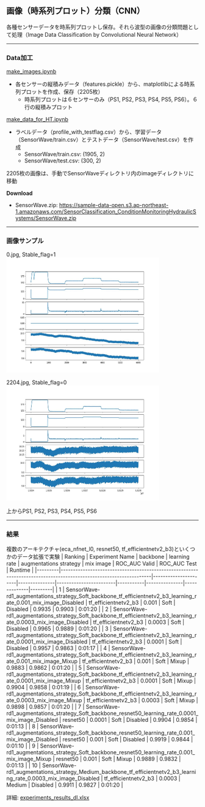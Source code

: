 ## 画像（時系列プロット）分類（CNN）
各種センサーデータを時系列プロットし保存。それら波型の画像の分類問題として処理（Image Data Classification by Convolutional Neural Network）

***
### Data加工
[make_images.ipynb](./make_images.ipynb)
- 各センサーの縦積みデータ（features.pickle）から、matplotlibによる時系列プロットを作成、保存（2205枚）
    - 時系列プロットは６センサーのみ（PS1, PS2, PS3, PS4, PS5, PS6）。６行の縦積みプロット

[make_data_for_HT.ipynb](./make_data_for_HT.ipynb)
- ラベルデータ（profile_with_testflag.csv）から、学習データ（SensorWave/train.csv）とテストデータ（SensorWave/test.csv）を作成
    - SensorWave/train.csv: (1905, 2)
    - SensorWave/test.csv: (300, 2)

2205枚の画像は、手動でSensorWaveディレクトリ内のimageディレクトリに移動

**Download**
- SensorWave.zip: https://sample-data-open.s3.ap-northeast-1.amazonaws.com/SensorClassification_ConditionMonitoringHydraulicSystems/SensorWave.zip

***
### 画像サンプル
0.jpg, Stable_flag=1  
<img src="./img_sample/0.jpg" alt="Stable_flag=1" width="400" height="300">

2204.jpg, Stable_flag=0  
<img src="./img_sample/2204.jpg" alt="Stable_flag=0" width="400" height="300">

上からPS1, PS2, PS3, PS4, PS5, PS6

***
### 結果

複数のアーキテクチャ(eca_nfnet_l0, resnet50, tf_efficientnetv2_b3)といくつかのデータ拡張で実験
| Ranking | Experiment Name                                                                                                   | backbone            | learning rate | augmentations strategy | mix image | ROC_AUC Valid | ROC_AUC Test | Runtime |
|---------|-------------------------------------------------------------------------------------------------------------------|----------------------|---------------|------------------------|-----------|---------------|--------------|---------|
| 1       | SensorWave-rd1_augmentations_strategy_Soft_backbone_tf_efficientnetv2_b3_learning_rate_0.001_mix_image_Disabled    | tf_efficientnetv2_b3 | 0.001         | Soft                  | Disabled  | 0.9935        | 0.9903       | 0:01:20 |
| 2       | SensorWave-rd1_augmentations_strategy_Soft_backbone_tf_efficientnetv2_b3_learning_rate_0.0003_mix_image_Disabled   | tf_efficientnetv2_b3 | 0.0003        | Soft                  | Disabled  | 0.9965        | 0.9889       | 0:01:20 |
| 3       | SensorWave-rd1_augmentations_strategy_Soft_backbone_tf_efficientnetv2_b3_learning_rate_0.0001_mix_image_Disabled   | tf_efficientnetv2_b3 | 0.0001        | Soft                  | Disabled  | 0.9957        | 0.9863       | 0:01:17 |
| 4       | SensorWave-rd1_augmentations_strategy_Soft_backbone_tf_efficientnetv2_b3_learning_rate_0.001_mix_image_Mixup       | tf_efficientnetv2_b3 | 0.001         | Soft                  | Mixup     | 0.9883        | 0.9862       | 0:01:20 |
| 5       | SensorWave-rd1_augmentations_strategy_Soft_backbone_tf_efficientnetv2_b3_learning_rate_0.0001_mix_image_Mixup      | tf_efficientnetv2_b3 | 0.0001        | Soft                  | Mixup     | 0.9904        | 0.9858       | 0:01:19 |
| 6       | SensorWave-rd1_augmentations_strategy_Soft_backbone_tf_efficientnetv2_b3_learning_rate_0.0003_mix_image_Mixup      | tf_efficientnetv2_b3 | 0.0003        | Soft                  | Mixup     | 0.9898        | 0.9857       | 0:01:20 |
| 7       | SensorWave-rd1_augmentations_strategy_Soft_backbone_resnet50_learning_rate_0.0001_mix_image_Disabled               | resnet50             | 0.0001        | Soft                  | Disabled  | 0.9904        | 0.9854       | 0:01:13 |
| 8       | SensorWave-rd1_augmentations_strategy_Soft_backbone_resnet50_learning_rate_0.001_mix_image_Disabled                | resnet50             | 0.001         | Soft                  | Disabled  | 0.9919        | 0.9844       | 0:01:10 |
| 9       | SensorWave-rd1_augmentations_strategy_Soft_backbone_resnet50_learning_rate_0.001_mix_image_Mixup                   | resnet50             | 0.001         | Soft                  | Mixup     | 0.9889        | 0.9832       | 0:01:13 |
| 10      | SensorWave-rd1_augmentations_strategy_Medium_backbone_tf_efficientnetv2_b3_learning_rate_0.0003_mix_image_Disabled | tf_efficientnetv2_b3 | 0.0003        | Medium                | Disabled  | 0.9911        | 0.9827       | 0:01:20 |

詳細: [experiments_results_dl.xlsx](./experiments_results_dl.xlsx)
